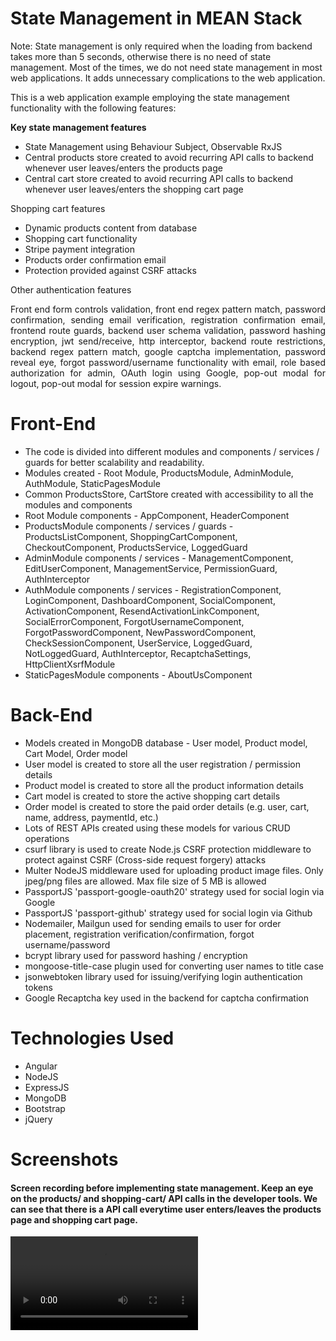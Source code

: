 <h1>State Management in MEAN Stack</h1>
<p>Note: State management is only required when the loading from backend takes more than 5 seconds, otherwise there is no need of state management. Most of the times, we do not need state management in most web applications. It adds unnecessary complications to the web application.</p>
<p>This is a web application example employing the state management functionality with the following features: </p>
<p><b>Key state management features</b></p>
<ul>
    <li>State Management using Behaviour Subject, Observable RxJS</li>
    <li>Central products store created to avoid recurring API calls to backend whenever user leaves/enters the products page</li>
    <li>Central cart store created to avoid recurring API calls to backend whenever user leaves/enters the shopping cart page</li>
</ul>

<p>Shopping cart features</p>
<ul>
    <li>Dynamic products content from database</li>
    <li>Shopping cart functionality</li>
    <li>Stripe payment integration</li>
    <li>Products order confirmation email</li>
    <li>Protection provided against CSRF attacks</li>
</ul>

<p>Other authentication features</p>
<p style="text-align: justify;">Front end form controls validation, front end regex pattern match, password confirmation, sending email verification, registration confirmation email, frontend route guards, backend user schema validation, password hashing encryption, jwt send/receive, http interceptor, backend route restrictions, backend regex pattern match, google captcha implementation, password reveal eye, forgot password/username functionality with email, role based authorization for admin, OAuth login using Google, pop-out modal for logout, pop-out modal for session expire warnings.</p>
    
<h1>Front-End</h1>
<ul>
    <li>The code is divided into different modules and components / services / guards for better scalability and readability.</li>
    <li>Modules created - Root Module, ProductsModule, AdminModule, AuthModule, StaticPagesModule</li>
    <li>Common ProductsStore, CartStore created with accessibility to all the modules and components</li>
    <li>Root Module components - AppComponent, HeaderComponent</li>
    <li>ProductsModule components / services / guards - ProductsListComponent, ShoppingCartComponent, CheckoutComponent, ProductsService, LoggedGuard</li>
    <li>AdminModule components / services - ManagementComponent, EditUserComponent, ManagementService, PermissionGuard, AuthInterceptor</li>
    <li>AuthModule components / services - RegistrationComponent, LoginComponent, DashboardComponent, SocialComponent, ActivationComponent, ResendActivationLinkComponent, SocialErrorComponent, ForgotUsernameComponent, ForgotPasswordComponent, NewPasswordComponent, CheckSessionComponent, UserService, LoggedGuard, NotLoggedGuard, AuthInterceptor, RecaptchaSettings, HttpClientXsrfModule</li>
    <li>StaticPagesModule components - AboutUsComponent</li>
</ul>

<h1>Back-End</h1>
<ul>
    <li>Models created in MongoDB database - User model, Product model, Cart Model, Order model</li>
    <li>User model is created to store all the user registration / permission details</li>
    <li>Product model is created to store all the product information details</li>
    <li>Cart model is created to store the active shopping cart details</li>
    <li>Order model is created to store the paid order details (e.g. user, cart, name, address, paymentId, etc.) </li>
    <li>Lots of REST APIs created using these models for various CRUD operations</li>
    <li>csurf library is used to create Node.js CSRF protection middleware to protect against CSRF (Cross-side request forgery) attacks</li>
    <li>Multer NodeJS middleware used for uploading product image files. Only jpeg/png files are allowed. Max file size of 5 MB is allowed</li>
    <li>PassportJS 'passport-google-oauth20' strategy used for social login via Google</li>
    <li>PassportJS 'passport-github' strategy used for social login via Github</li>
    <li>Nodemailer, Mailgun used for sending emails to user for order placement, registration verification/confirmation, forgot username/password</li>
    <li>bcrypt library used for password hashing / encryption</li>
    <li>mongoose-title-case plugin used for converting user names to title case</li>
    <li>jsonwebtoken library used for issuing/verifying login authentication tokens</li>
    <li>Google Recaptcha key used in the backend for captcha confirmation</li>
</ul>

<h1>Technologies Used</h1>
<ul>
    <li>Angular</li>
    <li>NodeJS</li>
    <li>ExpressJS</li>
    <li>MongoDB</li>
    <li>Bootstrap</li>
    <li>jQuery</li>
</ul>

<h1>Screenshots</h1>
<h4>Screen recording before implementing state management. Keep an eye on the products/ and shopping-cart/ API calls in the developer tools. We can see that there is a API call everytime user enters/leaves the products page and shopping cart page.</h4>
<video  src="./images/Screen Recording 2020-08-30 at 4.40.54 AM.mov"
        autoplay
        loop
        controls
        
>Your browser does not support the video type. Please look at the 'Screen Recording 2020-08-30 at 4.40.54 AM.mov' video in the images folder of this repository.</video>

<h4>Screen recording after implementing state management. Keep an eye on the products/ and shopping-cart/ API calls in the developer tools. We can see that there is no recurring API calls as the user enters/leaves the products page and shopping cart page.</h4>
<video  src="./images/Screen Recording 2020-08-30 at 4.20.42 AM.mov"
        autoplay
        loop
        controls
        
>Your browser does not support the video type. Please look at the 'Screen Recording 2020-08-30 at 4.20.42 AM.mov' video in the images folder of this repository.</video>
